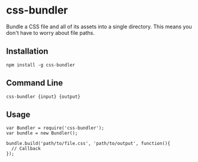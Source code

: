 # css-bundler

Bundle a CSS file and all of its assets into a single directory. This means you don't
have to worry about file paths.

## Installation

    npm install -g css-bundler

## Command Line

    css-bundler {input} {output}

## Usage

    var Bundler = require('css-bundler');
    var bundle = new Bundler();

    bundle.build('path/to/file.css', 'path/to/output', function(){
      // Callback
    });